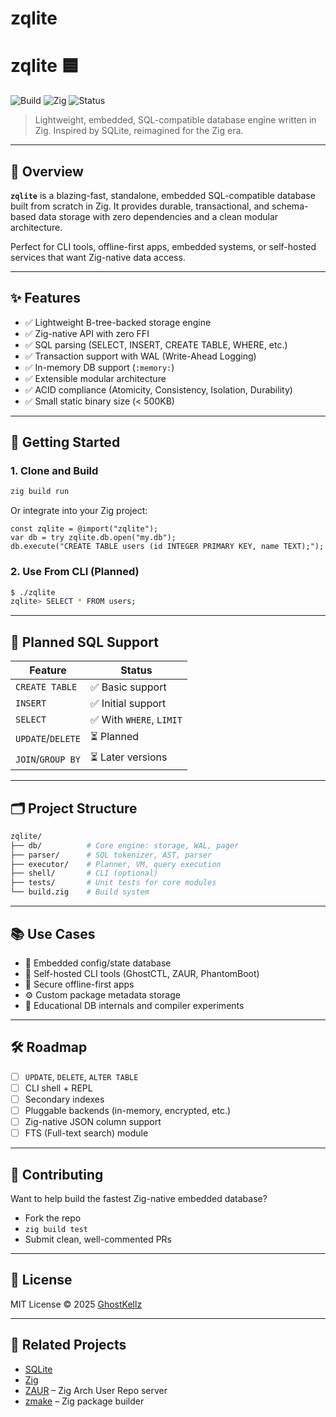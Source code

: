 # zqlite 
# zqlite 🟦

![Build](https://img.shields.io/github/actions/workflow/status/ghostkellz/zqlite/build.yml?style=flat-square)
![Zig](https://img.shields.io/badge/zig-0.15.0+-f7a41d?style=flat-square)
![Status](https://img.shields.io/badge/status-alpha-orange?style=flat-square)

> Lightweight, embedded, SQL-compatible database engine written in Zig. Inspired by SQLite, reimagined for the Zig era.

---

## 🧠 Overview

**`zqlite`** is a blazing-fast, standalone, embedded SQL-compatible database built from scratch in Zig.
It provides durable, transactional, and schema-based data storage with zero dependencies and a clean modular architecture.

Perfect for CLI tools, offline-first apps, embedded systems, or self-hosted services that want Zig-native data access.

---

## ✨ Features

* ✅ Lightweight B-tree-backed storage engine
* ✅ Zig-native API with zero FFI
* ✅ SQL parsing (SELECT, INSERT, CREATE TABLE, WHERE, etc.)
* ✅ Transaction support with WAL (Write-Ahead Logging)
* ✅ In-memory DB support (`:memory:`)
* ✅ Extensible modular architecture
* ✅ ACID compliance (Atomicity, Consistency, Isolation, Durability)
* ✅ Small static binary size (< 500KB)

---

## 🚀 Getting Started

### 1. Clone and Build

```bash
zig build run
```

Or integrate into your Zig project:

```zig
const zqlite = @import("zqlite");
var db = try zqlite.db.open("my.db");
db.execute("CREATE TABLE users (id INTEGER PRIMARY KEY, name TEXT);");
```

### 2. Use From CLI (Planned)

```bash
$ ./zqlite
zqlite> SELECT * FROM users;
```

---

## 🔧 Planned SQL Support

| Feature           | Status                  |
| ----------------- | ----------------------- |
| `CREATE TABLE`    | ✅ Basic support         |
| `INSERT`          | ✅ Initial support       |
| `SELECT`          | ✅ With `WHERE`, `LIMIT` |
| `UPDATE`/`DELETE` | ⏳ Planned               |
| `JOIN`/`GROUP BY` | ⏳ Later versions        |

---

## 🗂️ Project Structure

```bash
zqlite/
├── db/          # Core engine: storage, WAL, pager
├── parser/      # SQL tokenizer, AST, parser
├── executor/    # Planner, VM, query execution
├── shell/       # CLI (optional)
├── tests/       # Unit tests for core modules
└── build.zig    # Build system
```

---

## 📚 Use Cases

* 🔧 Embedded config/state database
* 🐧 Self-hosted CLI tools (GhostCTL, ZAUR, PhantomBoot)
* 🔐 Secure offline-first apps
* ⚙️ Custom package metadata storage
* 🧪 Educational DB internals and compiler experiments

---

## 🛠️ Roadmap

* [ ] `UPDATE`, `DELETE`, `ALTER TABLE`
* [ ] CLI shell + REPL
* [ ] Secondary indexes
* [ ] Pluggable backends (in-memory, encrypted, etc.)
* [ ] Zig-native JSON column support
* [ ] FTS (Full-text search) module

---

## 🤝 Contributing

Want to help build the fastest Zig-native embedded database?

* Fork the repo
* `zig build test`
* Submit clean, well-commented PRs

---

## 📜 License

MIT License © 2025 [GhostKellz](https://github.com/ghostkellz)

---

## 🔗 Related Projects

* [SQLite](https://sqlite.org)
* [Zig](https://ziglang.org)
* [ZAUR](https://github.com/ghostkellz/zaur) – Zig Arch User Repo server
* [zmake](https://github.com/ghostkellz/zmake) – Zig package builder

